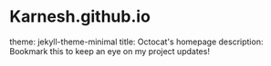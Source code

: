 # Karnesh.github.io
theme: jekyll-theme-minimal
title: Octocat's homepage
description: Bookmark this to keep an eye on my project updates!

